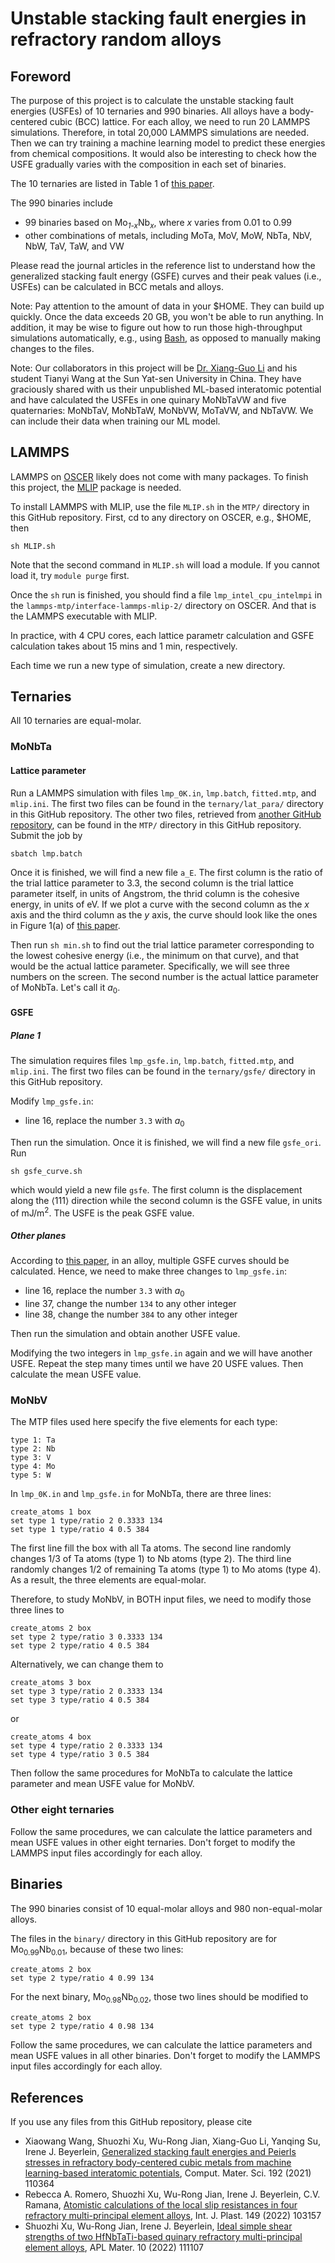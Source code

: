 # Unstable stacking fault energies in refractory random alloys

## Foreword

The purpose of this project is to calculate the unstable stacking fault energies (USFEs) of 10 ternaries and 990 binaries. All alloys have a body-centered cubic (BCC) lattice. For each alloy, we need to run 20 LAMMPS simulations. Therefore, in total 20,000 LAMMPS simulations are needed. Then we can try training a machine learning model to predict these energies from chemical compositions. It would also be interesting to check how the USFE gradually varies with the composition in each set of binaries.

The 10 ternaries are listed in Table 1 of [this paper](https://doi.org/10.1016/j.jallcom.2023.170556).

The 990 binaries include

- 99 binaries based on Mo<sub>_1-x_</sub>Nb<sub>_x_</sub>, where _x_ varies from 0.01 to 0.99
- other combinations of metals, including MoTa, MoV, MoW, NbTa, NbV, NbW, TaV, TaW, and VW

Please read the journal articles in the reference list to understand how the generalized stacking fault energy (GSFE) curves and their peak values (i.e., USFEs) can be calculated in BCC metals and alloys.

Note: Pay attention to the amount of data in your \$HOME. They can build up quickly. Once the data exceeds 20 GB, you won't be able to run anything. In addition, it may be wise to figure out how to run those high-throughput simulations automatically, e.g., using [Bash](https://en.wikipedia.org/wiki/Bash_(Unix_shell)), as opposed to manually making changes to the files.

Note: Our collaborators in this project will be [Dr. Xiang-Guo Li](https://scholar.google.com/citations?user=_lTAEWgAAAAJ&hl=en) and his student Tianyi Wang at the Sun Yat-sen University in China. They have graciously shared with us their unpublished ML-based interatomic potential and have calculated the USFEs in one quinary MoNbTaVW and five quaternaries: MoNbTaV, MoNbTaW, MoNbVW, MoTaVW, and NbTaVW. We can include their data when training our ML model.

## LAMMPS

LAMMPS on [OSCER](http://www.ou.edu/oscer.html) likely does not come with many packages. To finish this project, the [MLIP](https://mlip.skoltech.ru) package is needed.

To install LAMMPS with MLIP, use the file `MLIP.sh` in the `MTP/` directory in this GitHub repository. First, cd to any directory on OSCER, e.g., \$HOME, then

	sh MLIP.sh

Note that the second command in `MLIP.sh` will load a module. If you cannot load it, try `module purge` first.

Once the `sh` run is finished, you should find a file `lmp_intel_cpu_intelmpi` in the `lammps-mtp/interface-lammps-mlip-2/` directory on OSCER. And that is the LAMMPS executable with MLIP.

In practice, with 4 CPU cores, each lattice parametr calculation and GSFE calculation takes about 15 mins and 1 min, respectively.

Each time we run a new type of simulation, create a new directory.

## Ternaries

All 10 ternaries are equal-molar.

### MoNbTa

#### Lattice parameter

Run a LAMMPS simulation with files `lmp_0K.in`, `lmp.batch`, `fitted.mtp`, and `mlip.ini`. The first two files can be found in the `ternary/lat_para/` directory in this GitHub repository. The other two files, retrieved from [another GitHub repository](https://github.com/ucsdlxg/MoNbTaVW-ML-interatomic-potential-and-CRSS-ML-model), can be found in the `MTP/` directory in this GitHub repository. Submit the job by

	sbatch lmp.batch

Once it is finished, we will find a new file `a_E`. The first column is the ratio of the trial lattice parameter to 3.3, the second column is the trial lattice parameter itself, in units of Angstrom, the thrid column is the cohesive energy, in units of eV. If we plot a curve with the second column as the _x_ axis and the third column as the _y_ axis, the curve should look like the ones in Figure 1(a) of [this paper](http://dx.doi.org/10.1016/j.commatsci.2021.110942).

Then run `sh min.sh` to find out the trial lattice parameter corresponding to the lowest cohesive energy (i.e., the minimum on that curve), and that would be the actual lattice parameter. Specifically, we will see three numbers on the screen. The second number is the actual lattice parameter of MoNbTa. Let's call it $a_0$.

#### GSFE

##### Plane 1

The simulation requires files 
`lmp_gsfe.in`, `lmp.batch`, `fitted.mtp`, and `mlip.ini`. The first two files can be found in the `ternary/gsfe/` directory in this GitHub repository.

Modify `lmp_gsfe.in`:

- line 16, replace the number `3.3` with $a_0$

Then run the simulation. Once it is finished, we will find a new file `gsfe_ori`. Run

	sh gsfe_curve.sh

which would yield a new file `gsfe`. The first column is the displacement along the $\left<111\right>$ direction while the second column is the GSFE value, in units of mJ/m<sup>2</sup>. The USFE is the peak GSFE value.

##### Other planes

According to [this paper](http://dx.doi.org/10.1016/j.intermet.2020.106844), in an alloy, multiple GSFE curves should be calculated. Hence, we need to make three changes to `lmp_gsfe.in`:

- line 16, replace the number `3.3` with $a_0$
- line 37, change the number `134` to any other integer
- line 38, change the number `384` to any other integer

Then run the simulation and obtain another USFE value.

Modifying the two integers in `lmp_gsfe.in` again and we will have another USFE. Repeat the step many times until we have 20 USFE values. Then calculate the mean USFE value.

### MoNbV

The MTP files used here specify the five elements for each type:

	type 1: Ta
	type 2: Nb
	type 3: V
	type 4: Mo
	type 5: W

In `lmp_0K.in` and `lmp_gsfe.in` for MoNbTa, there are three lines:

	create_atoms 1 box
	set type 1 type/ratio 2 0.3333 134
	set type 1 type/ratio 4 0.5 384

The first line fill the box with all Ta atoms. The second line randomly changes 1/3 of Ta atoms (type 1) to Nb atoms (type 2). The third line randomly changes 1/2 of remaining Ta atoms (type 1) to Mo atoms (type 4). As a result, the three elements are equal-molar.

Therefore, to study MoNbV, in BOTH input files, we need to modify those three lines to

	create_atoms 2 box
	set type 2 type/ratio 3 0.3333 134
	set type 2 type/ratio 4 0.5 384

Alternatively, we can change them to

	create_atoms 3 box
	set type 3 type/ratio 2 0.3333 134
	set type 3 type/ratio 4 0.5 384

or

	create_atoms 4 box
	set type 4 type/ratio 2 0.3333 134
	set type 4 type/ratio 3 0.5 384

Then follow the same procedures for MoNbTa to calculate the lattice parameter and mean USFE value for MoNbV.

### Other eight ternaries

Follow the same procedures, we can calculate the lattice parameters and mean USFE values in other eight ternaries. Don't forget to modify the LAMMPS input files accordingly for each alloy.

## Binaries

The 990 binaries consist of 10 equal-molar alloys and 980 non-equal-molar alloys.

The files in the `binary/` directory in this GitHub repository are for Mo<sub>0.99</sub>Nb<sub>0.01</sub>, because of these two lines:

	create_atoms 2 box
	set type 2 type/ratio 4 0.99 134

For the next binary, Mo<sub>0.98</sub>Nb<sub>0.02</sub>, those two lines should be modified to

	create_atoms 2 box
	set type 2 type/ratio 4 0.98 134

Follow the same procedures, we can calculate the lattice parameters and mean USFE values in all other binaries. Don't forget to modify the LAMMPS input files accordingly for each alloy.

## References

If you use any files from this GitHub repository, please cite

- Xiaowang Wang, Shuozhi Xu, Wu-Rong Jian, Xiang-Guo Li, Yanqing Su, Irene J. Beyerlein, [Generalized stacking fault energies and Peierls stresses in refractory body-centered cubic metals from machine learning-based interatomic potentials](http://dx.doi.org/10.1016/j.commatsci.2021.110364), Comput. Mater. Sci. 192 (2021) 110364
- Rebecca A. Romero, Shuozhi Xu, Wu-Rong Jian, Irene J. Beyerlein, C.V. Ramana, [Atomistic calculations of the local slip resistances in four refractory multi-principal element alloys](http://dx.doi.org/10.1016/j.ijplas.2021.103157), Int. J. Plast. 149 (2022) 103157
- Shuozhi Xu, Wu-Rong Jian, Irene J. Beyerlein, [Ideal simple shear strengths of two HfNbTaTi-based quinary refractory multi-principal element alloys](http://dx.doi.org/10.1063/5.0116898), APL Mater. 10 (2022) 111107
